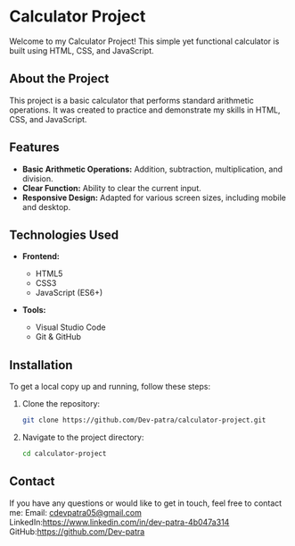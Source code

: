 
# Calculator Project

Welcome to my Calculator Project! This simple yet functional calculator is built using HTML, CSS, and JavaScript.

## About the Project
This project is a basic calculator that performs standard arithmetic operations. It was created to practice and demonstrate my skills in HTML, CSS, and JavaScript.

## Features
- **Basic Arithmetic Operations:** Addition, subtraction, multiplication, and division.
- **Clear Function:** Ability to clear the current input.
- **Responsive Design:** Adapted for various screen sizes, including mobile and desktop.

## Technologies Used
- **Frontend:**
  - HTML5
  - CSS3
  - JavaScript (ES6+)

- **Tools:**
  - Visual Studio Code
  - Git & GitHub

## Installation
To get a local copy up and running, follow these steps:
1. Clone the repository:
   ```sh
   git clone https://github.com/Dev-patra/calculator-project.git
   ```
2. Navigate to the project directory:
   ```sh
   cd calculator-project
   ```


## Contact
If you have any questions or would like to get in touch, feel free to contact me:
Email: cdevpatra05@gmail.com
LinkedIn:https://www.linkedin.com/in/dev-patra-4b047a314
GitHub:https://github.com/Dev-patra
